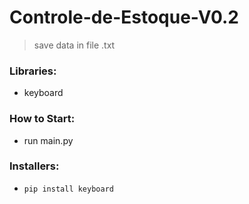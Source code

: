 # Controle-de-Estoque-V0.2
> save data in file .txt

### Libraries:
- keyboard

### How to Start: 
- run main.py

### Installers:
- `pip install keyboard` 
